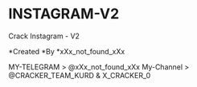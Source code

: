 # INSTAGRAM-V2
Crack Instagram - V2

*Created *By *xXx_not_found_xXx

MY-TELEGRAM > @xXx_not_found_xXx
My-Channel > @CRACKER_TEAM_KURD & X_CRACKER_0
